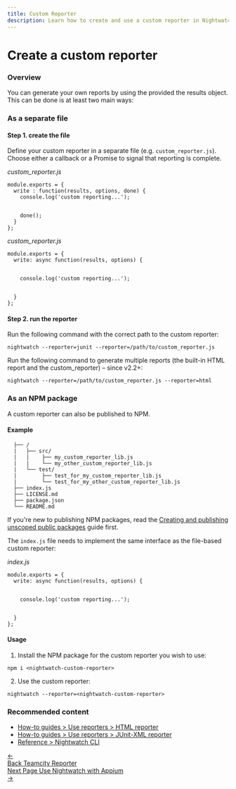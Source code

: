 ```yaml
---
title: Custom Reporter
description: Learn how to create and use a custom reporter in Nightwatch.
---
```


<div class="page-header"><h1>Create a custom reporter</h1></div>

### Overview
You can generate your own reports by using the provided the results object. This can be done is at least two main ways:

### As a separate file

#### Step 1. create the file

Define your custom reporter in a separate file (e.g. `custom_reporter.js`). Choose either a callback or a Promise to signal that reporting is complete.

<div class="sample-test"><i>custom_reporter.js</i>
<pre class="line-numbers"><code class="language-javascript">module.exports = {
  write : function(results, options, done) {
    console.log('custom reporting...');
    <br>
    done();
  }
};</code></pre></div>

<div class="sample-test"><i>custom_reporter.js</i>
<pre class="line-numbers"><code class="language-javascript">module.exports = {
  write: async function(results, options) {
    <br>
    console.log('custom reporting...');    
    <br>
  }
};</code></pre></div>

#### Step 2. run the reporter

Run the following command with the correct path to the custom reporter:

<pre class="language-bash"><code class="language-bash">nightwatch --reporter=junit --reporter=/path/to/custom_reporter.js</code></pre>

Run the following command to generate multiple reports (the built-in HTML report and the custom_reporter) – since v2.2+:

<pre class="language-bash"><code class="language-bash">nightwatch --reporter=/path/to/custom_reporter.js --reporter=html</code></pre>

### As an NPM package

A custom reporter can also be published to NPM. 

#### Example
<div class="sample-test"><pre class="hide-indicator language-bash"><code>  ├── / 
  |   ├── src/
  |   |    ├── my_custom_reporter_lib.js
  |   |    └── my_other_custom_reporter_lib.js
  |   └── test/
  |        ├── test_for_my_custom_reporter_lib.js
  |        └── test_for_my_other_custom_reporter_lib.js
  ├── index.js
  ├── LICENSE.md
  ├── package.json
  └── README.md
</code></pre></div>

If you're new to publishing NPM packages, read the [Creating and publishing unscoped public packages](https://docs.npmjs.com/creating-and-publishing-unscoped-public-packages) guide first.

The `index.js` file needs to implement the same interface as the file-based custom reporter:

<div class="sample-test"><i>index.js</i>
<pre class="line-numbers"><code class="language-javascript">module.exports = {
  write: async function(results, options) {
    <br>
    console.log('custom reporting...');
    <br>
  }
};</code></pre></div>

#### Usage


1) Install the NPM package for the custom reporter you wish to use:

<pre class="language-bash"><code class="language-bash">npm i &lt;nightwatch-custom-reporter&gt;</code></pre>

2) Use the custom reporter:

<pre class="language-bash"><code class="language-bash">nightwatch --reporter=&lt;nightwatch-custom-reporter&gt;</code></pre>

### Recommended content
- [How-to guides > Use reporters > HTML reporter](https://nightwatchjs.org/guide/reporters/use-html-reporter.html)
- [How-to guides > Use reporters > JUnit-XML reporter](https://nightwatchjs.org/guide/reporters/use-junit-reporter.html)
- [Reference > Nightwatch CLI](https://nightwatchjs.org/guide/nightwatch-cli/command-line-options.html)

<div class="doc-pagination pt-40">
  <div class="previous">
    <a href="https://nightwatchjs.orghttps://nightwatchjs.org/guide/reporters/use-teamcity-reporter.html">
      <span>←</span>
        <div class="d-flex flex-column">
          <span class="smallT">Back</span>
          <span class="bigT">Teamcity Reporter</span>
        </div>
    </a>
  </div>
  <div class="next">
    <a href="/guide/mobile-web-testing/with-appium.html">
        <div class="d-flex flex-column">
          <span class="smallT">Next Page</span>
          <span class="bigT">Use Nightwatch with Appium</span>
        </div>
        <span>→</span>
    </a>
  </div>
</div>